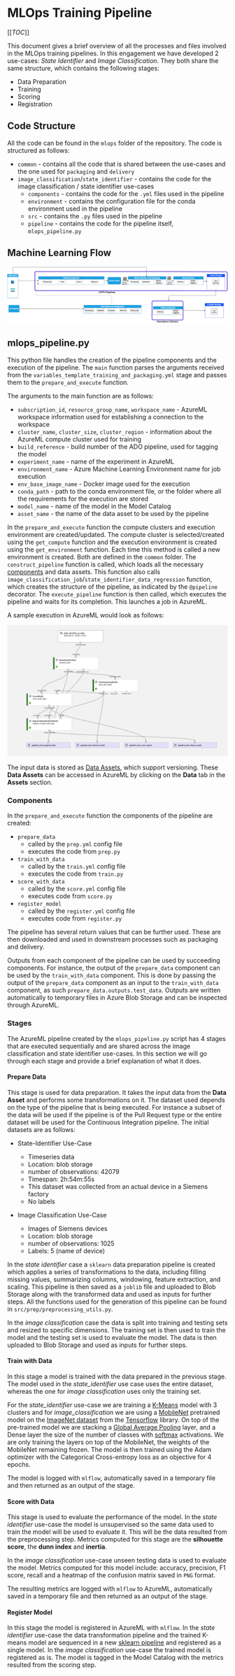 # MLOps Training Pipeline

[[_TOC_]]

This document gives a brief overview of all the processes and files involved in the MLOps training pipelines. In this engagement we have developed 2 use-cases: _State Identifier_ and _Image Classification_. They both share the same structure, which contains the following stages:

- Data Preparation
- Training
- Scoring
- Registration

## Code Structure

All the code can be found in the `mlops` folder of the repository. The code is structured as follows:
- `common` - contains all the code that is shared between the use-cases and the one used for `packaging` and `delivery`
- `image_classification`/`state_identifier` - contains the code for the image classification / state identifier use-cases
    - `components` - contains the code for the `.yml` files used in the pipeline
    - `environment` - contains the configuration file for the conda environment used in the pipeline
    - `src` - contains the `.py` files used in the pipeline
    - `pipeline` - contains the code for the pipeline itself, `mlops_pipeline.py`

## Machine Learning Flow

![ML Lifecycle](./images/reference_arch_handover.png)

## mlops_pipeline.py

This python file handles the creation of the pipeline components and the execution of the pipeline. The `main` function parses the arguments received from the `variables_template_training_and_packaging.yml` stage and passes them to the `prepare_and_execute` function.

The arguments to the main function are as follows:
- `subscription_id`, `resource_group_name`, `workspace_name` - AzureML workspace information used for establishing a connection to the workspace
- `cluster_name`, `cluster_size`, `cluster_region` - information about the AzureML compute cluster used for training
- `build_reference` - build number of the ADO pipeline, used for tagging the model
- `experiment_name` - name of the experiment in AzureML
- `environment_name` - Azure Machine Learning Environment name for job execution
- `env_base_image_name` - Docker image used for the execution
- `conda_path` - path to the conda environment file, or the folder where all the requirements for the execution are stored
- `model_name` - name of the model in the Model Catalog
- `asset_name` - the name of the data asset to be used by the pipeline

In the `prepare_and_execute` function the compute clusters and execution environment are created/updated. The compute cluster is selected/created using the `get_compute` function and the execution environment is created using the `get_environment` function. Each time this method is called a new environment is created. Both are defined in the `common` folder. The `construct_pipeline` function is called, which loads all the necessary [components](https://learn.microsoft.com/en-us/azure/machine-learning/concept-component) and data assets. This function also calls `image_classification_job`/`state_identifier_data_regression` function, which creates the structure of the pipeline, as indicated by the `@pipeline` decorator. The `execute_pipeline` function is then called, which executes the pipeline and waits for its completion. This launches a job in AzureML.

A sample execution in AzureML would look as follows:

![Azure Execution](./images/azureml_execution.png)

The input data is stored as [Data Assets](https://learn.microsoft.com/en-us/azure/data-catalog/data-catalog-how-to-manage), which support versioning. These **Data Assets** can be accessed in AzureML by clicking on the **Data** tab in the **Assets** section.

### Components

In the `prepare_and_execute` function the components of the pipeline are created:

- `prepare_data`
  - called by the `prep.yml` config file
  - executes the code from `prep.py`
- `train_with_data`
  - called by the `train.yml` config file
  - executes the code from `train.py`
- `score_with_data`
  - called by the `score.yml` config file
  - executes code from `score.py`
- `register_model`
  - called by the `register.yml` config file
  - executes code from `register.py`

The pipeline has several return values that can be further used. These are then downloaded and used in downstream processes such as packaging and delivery.

Outputs from each component of the pipeline can be used by succeeding components. For instance, the output of the `prepare_data` component can be used by the `train_with_data` component. This is done by passing the output of the `prepare_data` component as an input to the `train_with_data` component, as such `prepare_data.outputs.test_data`. Outputs are written automatically to temporary files in Azure Blob Storage and can be inspected through AzureML.

### Stages

The AzureML pipeline created by the `mlops_pipeline.py` script has 4 stages that are executed sequentially and are shared across the image classification and state identifier use-cases. In this section we will go through each stage and provide a brief explanation of what it does.

#### Prepare Data

This stage is used for data preparation. It takes the input data from the **Data Asset** and performs some transformations on it. The dataset used depends on the type of the pipeline that is being executed. For instance a subset of the data will be used if the pipeline is of the Pull Request type or the entire dataset will be used for the Continuous Integration pipeline. The initial datasets are as follows:

- State-Identifier Use-Case
    - Timeseries data  
    - Location: blob storage
    - number of observations: 42079
    - Timespan: 2h:54m:55s
    - This dataset was collected from an actual device in a Siemens factory
    - No labels

- Image Classification Use-Case
    - Images of Siemens devices
    - Location: blob storage
    - number of observations: 1025
    - Labels: 5 (name of device)

In the *state identifier* case a `sklearn` data preparation pipeline is created which applies a series of transformations to the data, including filling missing values, summarizing columns, windowing, feature extraction, and scaling. This pipeline is then saved as a `joblib` file and uploaded to Blob Storage along with the transformed data and used as inputs for further steps. All the functions used for the generation of this pipeline can be found in `src/prep/preprocessing_utils.py`.

In the *image classification* case the data is split into training and testing sets and resized to specific dimensions. The training set is then used to train the model and the testing set is used to evaluate the model. The data is then uploaded to Blob Storage and used as inputs for further steps.

#### Train with Data

In this stage a model is trained with the data prepared in the previous stage. The model used in the *state_identifier* use case uses the entire dataset, whereas the one for *image classification* uses only the training set.

For the *state_identifier* use-case we are training a [K-Means](https://scikit-learn.org/stable/modules/generated/sklearn.cluster.KMeans.html) model with 3 clusters and for *image_classification* we are using a [MobileNet](https://www.tensorflow.org/api_docs/python/tf/keras/applications/mobilenet/MobileNet) pretrained model on the [ImageNet dataset](https://www.image-net.org) from the [Tensorflow](https://www.tensorflow.org) library. On top of the pre-trained model we are stacking a [Global Average Pooling](https://www.tensorflow.org/api_docs/python/tf/keras/layers/GlobalAveragePooling2D) layer, and a Dense layer the size of the number of classes with [softmax](https://www.tensorflow.org/api_docs/python/tf/nn/softmax) activations. We are only training the layers on top of the MobileNet, the weights of the MobileNet remaining frozen. The model is then trained using the Adam optimizer with the Categorical Cross-entropy loss as an objective for 4 epochs.

The model is logged with `mlflow`, automatically saved in a temporary file and then returned as an output of the stage.

#### Score with Data

This stage is used to evaluate the performance of the model. In the *state identifier* use-case the model is unsupervised so the same data used to train the model will be used to evaluate it. This will be the data resulted from the preprocessing step. Metrics computed for this stage are the **silhouette score**, the **dunn index** and **inertia**.

In the *image classification* use-case unseen testing data is used to evaluate the model. Metrics computed for this model include: accuracy, precision, F1 score, recall and a heatmap of the confusion matrix saved in `PNG` format.

The resulting metrics are logged with `mlflow` to AzureML, automatically saved in a temporary file and then returned as an output of the stage.

#### Register Model

In this stage the model is registered in AzureML with `mlflow`. In the *state identifier* use-case the data transformation pipeline and the trained K-means model are sequenced in a new [sklearn pipeline](https://scikit-learn.org/stable/modules/generated/sklearn.pipeline.Pipeline.html) and registered as a single model. In the *image classification* use-case the trained model is registered as is. The model is tagged in the Model Catalog with the metrics resulted from the scoring step.

